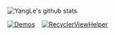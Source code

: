 <!--
**alidili/alidili** is a ✨ _special_ ✨ repository because its `README.md` (this file) appears on your GitHub profile.

Here are some ideas to get you started:

- 🔭 I’m currently working on ...
- 🌱 I’m currently learning ...
- 👯 I’m looking to collaborate on ...
- 🤔 I’m looking for help with ...
- 💬 Ask me about ...
- 📫 How to reach me: ...
- 😄 Pronouns: ...
- ⚡ Fun fact: ...
-->

![YangLe's github stats](https://github-readme-stats.vercel.app/api?username=alidili&theme=dracula&show_icons=true)

[![Demos](https://github-readme-stats.vercel.app/api/pin/?username=alidili&repo=Demos&theme=dracula&show_icons=true)](https://github.com/alidili/Demos)&nbsp;&nbsp;&nbsp;&nbsp;[![RecyclerViewHelper](https://github-readme-stats.vercel.app/api/pin/?username=alidili&repo=RecyclerViewHelper&theme=dracula&show_icons=true)](https://github.com/alidili/RecyclerViewHelper)
